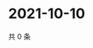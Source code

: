 # 2021-10-10

共 0 条

<!-- BEGIN WEIBO -->
<!-- 最后更新时间 Sun Oct 10 2021 21:08:31 GMT+0800 (China Standard Time) -->

<!-- END WEIBO -->
